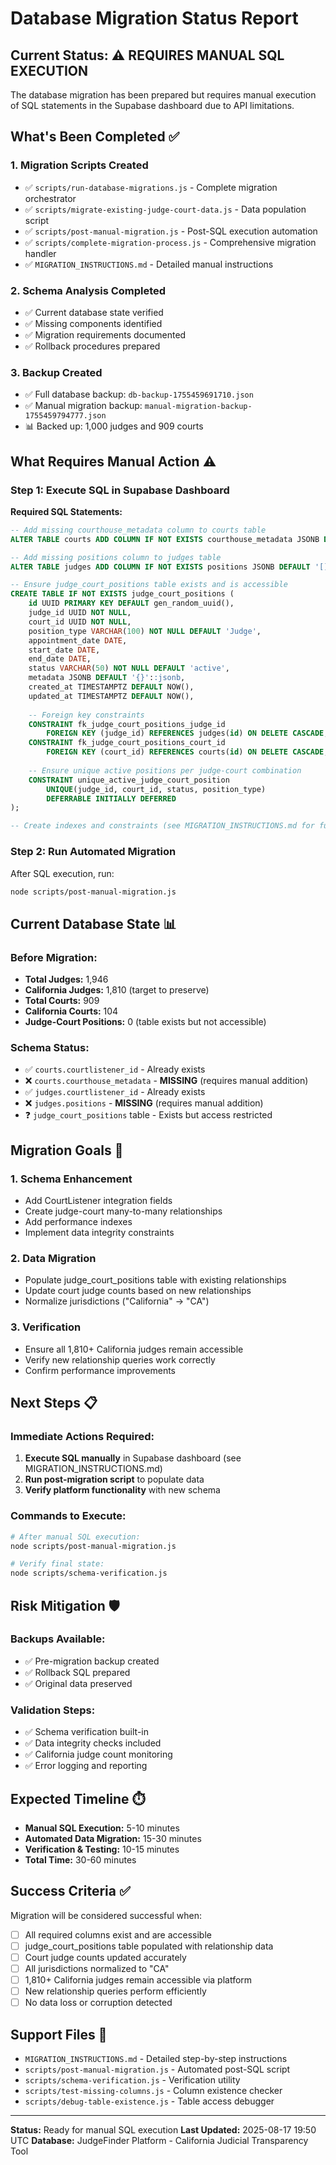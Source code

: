 # Database Migration Status Report

## Current Status: ⚠️ REQUIRES MANUAL SQL EXECUTION

The database migration has been prepared but requires manual execution of SQL statements in the Supabase dashboard due to API limitations.

## What's Been Completed ✅

### 1. Migration Scripts Created
- ✅ `scripts/run-database-migrations.js` - Complete migration orchestrator
- ✅ `scripts/migrate-existing-judge-court-data.js` - Data population script
- ✅ `scripts/post-manual-migration.js` - Post-SQL execution automation
- ✅ `scripts/complete-migration-process.js` - Comprehensive migration handler
- ✅ `MIGRATION_INSTRUCTIONS.md` - Detailed manual instructions

### 2. Schema Analysis Completed
- ✅ Current database state verified
- ✅ Missing components identified
- ✅ Migration requirements documented
- ✅ Rollback procedures prepared

### 3. Backup Created
- ✅ Full database backup: `db-backup-1755459691710.json`
- ✅ Manual migration backup: `manual-migration-backup-1755459794777.json`
- 📊 Backed up: 1,000 judges and 909 courts

## What Requires Manual Action ⚠️

### Step 1: Execute SQL in Supabase Dashboard

**Required SQL Statements:**
```sql
-- Add missing courthouse_metadata column to courts table
ALTER TABLE courts ADD COLUMN IF NOT EXISTS courthouse_metadata JSONB DEFAULT '{}'::jsonb;

-- Add missing positions column to judges table  
ALTER TABLE judges ADD COLUMN IF NOT EXISTS positions JSONB DEFAULT '[]'::jsonb;

-- Ensure judge_court_positions table exists and is accessible
CREATE TABLE IF NOT EXISTS judge_court_positions (
    id UUID PRIMARY KEY DEFAULT gen_random_uuid(),
    judge_id UUID NOT NULL,
    court_id UUID NOT NULL,
    position_type VARCHAR(100) NOT NULL DEFAULT 'Judge',
    appointment_date DATE,
    start_date DATE,
    end_date DATE,
    status VARCHAR(50) NOT NULL DEFAULT 'active',
    metadata JSONB DEFAULT '{}'::jsonb,
    created_at TIMESTAMPTZ DEFAULT NOW(),
    updated_at TIMESTAMPTZ DEFAULT NOW(),
    
    -- Foreign key constraints
    CONSTRAINT fk_judge_court_positions_judge_id 
        FOREIGN KEY (judge_id) REFERENCES judges(id) ON DELETE CASCADE,
    CONSTRAINT fk_judge_court_positions_court_id 
        FOREIGN KEY (court_id) REFERENCES courts(id) ON DELETE CASCADE,
    
    -- Ensure unique active positions per judge-court combination
    CONSTRAINT unique_active_judge_court_position 
        UNIQUE(judge_id, court_id, status, position_type) 
        DEFERRABLE INITIALLY DEFERRED
);

-- Create indexes and constraints (see MIGRATION_INSTRUCTIONS.md for full script)
```

### Step 2: Run Automated Migration
After SQL execution, run:
```bash
node scripts/post-manual-migration.js
```

## Current Database State 📊

### Before Migration:
- **Total Judges:** 1,946
- **California Judges:** 1,810 (target to preserve)
- **Total Courts:** 909
- **California Courts:** 104
- **Judge-Court Positions:** 0 (table exists but not accessible)

### Schema Status:
- ✅ `courts.courtlistener_id` - Already exists
- ❌ `courts.courthouse_metadata` - **MISSING** (requires manual addition)
- ✅ `judges.courtlistener_id` - Already exists  
- ❌ `judges.positions` - **MISSING** (requires manual addition)
- ❓ `judge_court_positions` table - Exists but access restricted

## Migration Goals 🎯

### 1. Schema Enhancement
- Add CourtListener integration fields
- Create judge-court many-to-many relationships
- Add performance indexes
- Implement data integrity constraints

### 2. Data Migration
- Populate judge_court_positions table with existing relationships
- Update court judge counts based on new relationships
- Normalize jurisdictions ("California" → "CA")

### 3. Verification
- Ensure all 1,810+ California judges remain accessible
- Verify new relationship queries work correctly
- Confirm performance improvements

## Next Steps 📋

### Immediate Actions Required:
1. **Execute SQL manually** in Supabase dashboard (see MIGRATION_INSTRUCTIONS.md)
2. **Run post-migration script** to populate data
3. **Verify platform functionality** with new schema

### Commands to Execute:
```bash
# After manual SQL execution:
node scripts/post-manual-migration.js

# Verify final state:
node scripts/schema-verification.js
```

## Risk Mitigation 🛡️

### Backups Available:
- ✅ Pre-migration backup created
- ✅ Rollback SQL prepared
- ✅ Original data preserved

### Validation Steps:
- ✅ Schema verification built-in
- ✅ Data integrity checks included
- ✅ California judge count monitoring
- ✅ Error logging and reporting

## Expected Timeline ⏱️

- **Manual SQL Execution:** 5-10 minutes
- **Automated Data Migration:** 15-30 minutes  
- **Verification & Testing:** 10-15 minutes
- **Total Time:** 30-60 minutes

## Success Criteria ✅

Migration will be considered successful when:
- [ ] All required columns exist and are accessible
- [ ] judge_court_positions table populated with relationship data
- [ ] Court judge counts updated accurately
- [ ] All jurisdictions normalized to "CA"
- [ ] 1,810+ California judges remain accessible via platform
- [ ] New relationship queries perform efficiently
- [ ] No data loss or corruption detected

## Support Files 📁

- `MIGRATION_INSTRUCTIONS.md` - Detailed step-by-step instructions
- `scripts/post-manual-migration.js` - Automated post-SQL script
- `scripts/schema-verification.js` - Verification utility
- `scripts/test-missing-columns.js` - Column existence checker
- `scripts/debug-table-existence.js` - Table access debugger

---

**Status:** Ready for manual SQL execution
**Last Updated:** 2025-08-17 19:50 UTC
**Database:** JudgeFinder Platform - California Judicial Transparency Tool